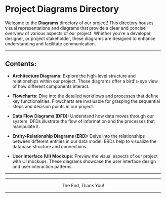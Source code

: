 # Project Diagrams Directory

Welcome to the **Diagrams** directory of our project! This directory houses visual representations and diagrams that provide a clear and concise overview of various aspects of our project. Whether you're a developer, designer, or project stakeholder, these diagrams are designed to enhance understanding and facilitate communication.

---

## Contents:

- **Architecture Diagrams:** Explore the high-level structure and relationships within our project. These diagrams offer a bird's-eye view of how different components interact.

- **Flowcharts:** Dive into the detailed workflows and processes that define key functionalities. Flowcharts are invaluable for grasping the sequential steps and decision points in our project.

- **Data Flow Diagrams (DFD):** Understand how data moves through our system. DFDs illustrate the flow of information and the processes that manipulate it.

- **Entity-Relationship Diagrams (ERD):** Delve into the relationships between different entities in our data model. ERDs help to visualize the database structure and connections.

- **User Interface (UI) Mockups:** Preview the visual aspects of our project with UI mockups. These diagrams showcase the user interface design and user interaction patterns.

---
---

<p align="center">The End, Thank You!</p>

---
